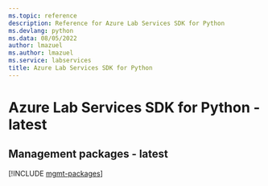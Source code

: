 ```yaml
---
ms.topic: reference
description: Reference for Azure Lab Services SDK for Python
ms.devlang: python
ms.data: 08/05/2022
author: lmazuel
ms.author: lmazuel
ms.service: labservices
title: Azure Lab Services SDK for Python
---
```

# Azure Lab Services SDK for Python - latest

## Management packages - latest
[!INCLUDE [mgmt-packages](lab-services-mgmt-index.md)]